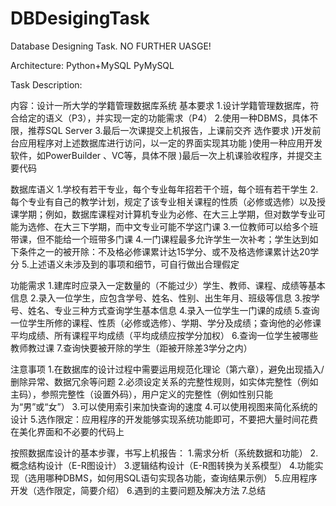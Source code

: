 # DBDesigingTask
Database Designing Task. NO FURTHER UASGE!

Architecture:
Python+MySQL PyMySQL

Task Description:

内容：设计一所大学的学籍管理数据库系统
基本要求
1.设计学籍管理数据库，符合给定的语义（P3），并实现一定的功能需求（P4）
2.使用一种DBMS，具体不限，推荐SQL Server
3.最后一次课提交上机报告，上课前交齐
选作要求
 )开发前台应用程序对上述数据库进行访问，以一定的界面实现其功能
 )使用一种应用开发软件，如PowerBuilder 、VC等，具体不限
 )最后一次上机课验收程序，并提交主要代码

数据库语义
1.学校有若干专业，每个专业每年招若干个班，每个班有若干学生
2.每个专业有自己的教学计划，规定了该专业相关课程的性质（必修或选修）以及授课学期；例如，数据库课程对计算机专业为必修、在大三上学期，但对数学专业可能为选修、在大三下学期，而中文专业可能不学这门课
3.一位教师可以给多个班带课，但不能给一个班带多门课
4.一门课程最多允许学生一次补考；学生达到如下条件之一的被开除：不及格必修课累计达15学分、或不及格选修课累计达20学分
5.上述语义未涉及到的事项和细节，可自行做出合理假定

功能需求
1.建库时应录入一定数量的（不能过少）学生、教师、课程、成绩等基本信息
2.录入一位学生，应包含学号、姓名、性别、出生年月、班级等信息
3.按学号、姓名、专业三种方式查询学生基本信息
4.录入一位学生一门课的成绩
5.查询一位学生所修的课程、性质（必修或选修）、学期、学分及成绩；查询他的必修课平均成绩、所有课程平均成绩（平均成绩应按学分加权）
6.查询一位学生被哪些教师教过课
7.查询快要被开除的学生（距被开除差3学分之内）

注意事项
1.在数据库的设计过程中需要运用规范化理论（第六章），避免出现插入/删除异常、数据冗余等问题
2.必须设定关系的完整性规则，如实体完整性（例如主码），参照完整性（设置外码），用户定义的完整性（例如性别只能为“男”或“女”）
3.可以使用索引来加快查询的速度
4.可以使用视图来简化系统的设计
5.选作限定：应用程序的开发能够实现系统功能即可，不要把大量时间花费在美化界面和不必要的代码上

按照数据库设计的基本步骤，书写上机报告：
1.需求分析（系统数据和功能）
2.概念结构设计（E-R图设计）
3.逻辑结构设计（E-R图转换为关系模型）
4.功能实现（选用哪种DBMS，如何用SQL语句实现各功能，查询结果示例）
5.应用程序开发（选作限定，简要介绍）
6.遇到的主要问题及解决方法
7.总结
